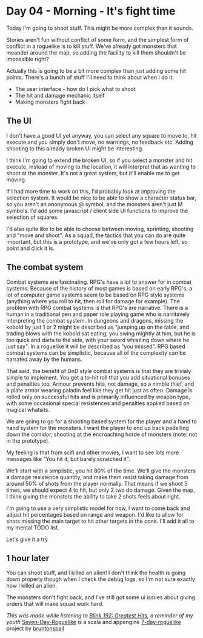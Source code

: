 # Day 04 - Morning - It's fight time

Today I'm going to shoot stuff.  This might be more complex than it sounds.

Stories aren't fun without conflict of some form, and the simplest form of conflict in a roguelike is to kill stuff.
We've already got monsters that meander around the map, so adding the facility to kill them shouldn't be impossible right?

Actually this is going to be a bit more complex than just adding some hit points.  There's a bunch of stuff
I'll need to think about when I do it.

* The user interface - how do I pick what to shoot
* The hit and damage mechanic itself
* Making monsters fight back

## The UI

I don't have a good UI yet anyway, you can select any square to move to, hit execute and you simply don't move,
no warnings, no feedback etc.  Adding shooting to this already broken UI might be interesting.

I think I'm going to extend the broken UI, so if you select a monster and hit execute, instead of moving to the location,
it will interpret that as wanting to shoot at the monster.  It's not a great system, but it'll enable me to get moving.

If I had more time to work on this, I'd probably look at improving the selection system.  It would be nice to be able
to show a character status bar, so you aren't an anonymous @ symbol, and the monsters aren't just M symbols.
I'd add some javascript / client side UI functions to improve the selection of squares.

I'd also quite like to be able to choose between moving, sprinting, shooting and "move and shoot". As a squad, the tactics
that you can do are quite important, but this is a prototype, and we've only got a few hours left, so point and click it is.

## The combat system

Combat systems are fascinating.  RPG's have a lot to answer for in combat systems.  Because of the history of most
games is based on early RPG's, a lot of computer game systems seem to be based on RPG style systems (anything where you
roll to hit, then roll for damage for example).  The problem with RPG combat systems is that RPG's are narrative.
There is a human in a traditional pen and paper role playing game who is narritavely interpreting the combat system.
In dungeons and dragons, missing the kobold by just 1 or 2 might be described as "jumping up on the table, and trading
blows with the kobold sat eating, you swing mightly at him, but he is too quick and darts to the side, with your sword
whistling down where he just say".  In a roguelike it will be described as "you missed".
RPG based combat systems can be simplistic, because all of the complexity can be narrated away by the humans.

That said, the benefit of DnD style combat systems is that they are trivialy simple to implement.  You get a to-hit roll
that you add situational bonuses and penalties too.  Armour prevents hits, not damage, so a nimble thief, and a plate armor
wearing paladin feel like they get hit just as often.  Damage is rolled only on successful hits and is primarily influenced
by weapon type, with some occasional special resistences and penalties applied based on magical whatsits.

We are going to go for a shooting based system for the player and a hand to hand system for the monsters.  I want the player
to end up back pedelling down the corridor, shooting at the encroaching horde of monsters (note: not in the prototype).

My feeling is that from scifi and other movies, I want to see lots more messages like "You hit it, but barely scratched it".

We'll start with a simplistic, you hit 80% of the time.  We'll give the monsters a damage resistence quantity, and make them
resist taking damage from around 50% of shots from the player normally.  That means if we shoot 5 times, we should expect 4 to hit,
but only 2 two do damage.  Given the map, I think giving the monsters the ability to take 2 shots feels about right.

I'm going to use a very simplistic model for now, I want to come back and adjust hit percentages based on range and weapon.
I'd like to allow for shots missing the main target to hit other targets in the cone.  I'll add it all to my mental TODO list.

Let's give it a try

## 1 hour later

You can shoot stuff, and I killed an alien!  I don't think the health is going down properly though when I check the debug logs, so I'm not sure exactly how I killed an alien.

The monsters don't fight back, and I've still got some ui issues about giving orders that will make squad work hard.

_This was made while listening to [Blink 192: Greatest Hits](), a reminder of my youth_
[Seven-Day-Roguelike](http://github.com/bruntonspall/seven-day-roguelike) is a scala and appengine [7-day-roguelike](http://7drl.org) project by [bruntonspall](http://www.brunton-spall.co.uk)


